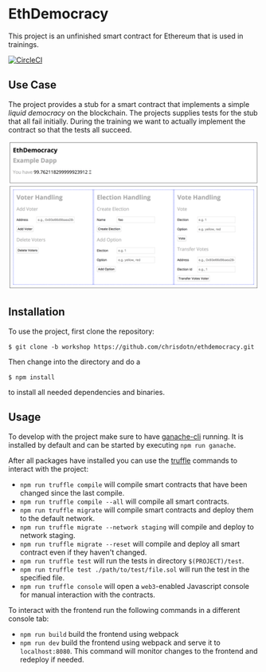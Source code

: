 # EthDemocracy
This project is an unfinished smart contract for Ethereum that is used in trainings.

[![CircleCI](https://circleci.com/gh/chrisdotn/ethdemocracy/tree/master.svg?style=svg)](https://circleci.com/gh/chrisdotn/ethdemocracy/tree/master)

## Use Case
The project provides a stub for a smart contract that implements a simple _liquid democracy_ on the blockchain. The projects supplies tests for the stub that all fail initially. During the training we want to actually implement the contract so that the tests all succeed.

![Screenshot of EthDemocracy](screenshot.png)

## Installation
To use the project, first clone the repository:
```Shell
$ git clone -b workshop https://github.com/chrisdotn/ethdemocracy.git
```

Then change into the directory and do a
```Shell
$ npm install
```
to install all needed dependencies and binaries.

## Usage
To develop with the project make sure to have [ganache-cli](https://github.com/trufflesuite/ganache-cli) running. It is installed by default and can be started by executing ``npm run ganache``.

After all packages have installed you can use the [truffle](http://truffleframework.com/) commands to interact with the project:
- `npm run truffle compile` will compile smart contracts that have been changed since the last compile.
- `npm run truffle compile --all` will compile all smart contracts.
- `npm run truffle migrate` will compile smart contracts and deploy them to the default network.
- `npm run truffle migrate --network staging` will compile and deploy to network staging.
- `npm run truffle migrate --reset` will compile and deploy all smart contract even if they haven't changed.
- `npm run truffle test` will run the tests in directory `$(PROJECT)/test`.
- `npm run truffle test ./path/to/test/file.sol` will run the test in the specified file.
- `npm run truffle console` will open a `web3`-enabled Javascript console for manual interaction with the contracts.

To interact with the frontend run the following commands in a different console tab:
- `npm run build` build the frontend using webpack
- `npm run dev` build the frontend using webpack and serve it to `localhost:8080`. This command will monitor changes to the frontend and redeploy if needed.
